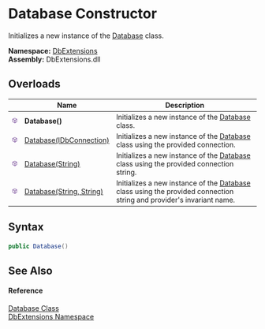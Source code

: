 Database Constructor
====================
Initializes a new instance of the [Database][1] class.
  
**Namespace:** [DbExtensions][2]  
**Assembly:** DbExtensions.dll

Overloads
---------

|                  | Name                          | Description                                                                                                               |
| ---------------- | ----------------------------- | ------------------------------------------------------------------------------------------------------------------------- |
| ![Public method] | **Database()**                | Initializes a new instance of the [Database][1] class.                                                                    |
| ![Public method] | [Database(IDbConnection)][3]  | Initializes a new instance of the [Database][1] class using the provided connection.                                      |
| ![Public method] | [Database(String)][4]         | Initializes a new instance of the [Database][1] class using the provided connection string.                               |
| ![Public method] | [Database(String, String)][5] | Initializes a new instance of the [Database][1] class using the provided connection string and provider's invariant name. |


Syntax
------

```csharp
public Database()
```


See Also
--------

#### Reference
[Database Class][1]  
[DbExtensions Namespace][2]  

[1]: README.md
[2]: ../README.md
[3]: _ctor_1.md
[4]: _ctor_2.md
[5]: _ctor_3.md
[Public method]: ../../icons/pubmethod.svg "Public method"